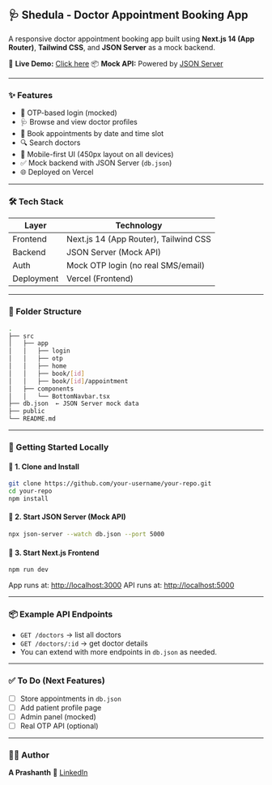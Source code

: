 ## 🩺 Shedula - Doctor Appointment Booking App

A responsive doctor appointment booking app built using **Next.js 14 (App Router)**, **Tailwind CSS**, and **JSON Server** as a mock backend.

🚀 **Live Demo:** [Click here](https://pearl-thoughts-doctor-appontment-bo.vercel.app/)
📦 **Mock API:** Powered by [JSON Server](https://github.com/typicode/json-server)

---

### ✨ Features

* 🔐 OTP-based login (mocked)
* 🩺 Browse and view doctor profiles
* 📅 Book appointments by date and time slot
* 🔍 Search doctors
* 📱 Mobile-first UI (450px layout on all devices)
* ✅ Mock backend with JSON Server (`db.json`)
* 🌐 Deployed on Vercel

---

### 🛠️ Tech Stack

| Layer      | Technology                            |
| ---------- | ------------------------------------- |
| Frontend   | Next.js 14 (App Router), Tailwind CSS |
| Backend    | JSON Server (Mock API)                |
| Auth       | Mock OTP login (no real SMS/email)    |
| Deployment | Vercel (Frontend)                     |

---

### 📁 Folder Structure

```bash
.
├── src
│   ├── app
│   │   ├── login
│   │   ├── otp
│   │   ├── home
│   │   ├── book/[id]
│   │   ├── book/[id]/appointment
│   ├── components
│   │   └── BottomNavbar.tsx
├── db.json  ← JSON Server mock data
├── public
└── README.md
```

---

### 🚀 Getting Started Locally

#### 🔹 1. Clone and Install

```bash
git clone https://github.com/your-username/your-repo.git
cd your-repo
npm install
```

#### 🔹 2. Start JSON Server (Mock API)

```bash
npx json-server --watch db.json --port 5000
```

#### 🔹 3. Start Next.js Frontend

```bash
npm run dev
```

App runs at: [http://localhost:3000](http://localhost:3000)
API runs at: [http://localhost:5000](http://localhost:5000)

---

### 📦 Example API Endpoints

* `GET /doctors` → list all doctors
* `GET /doctors/:id` → get doctor details
* You can extend with more endpoints in `db.json` as needed.

---



### ✅ To Do (Next Features)

* [ ] Store appointments in `db.json`
* [ ] Add patient profile page
* [ ] Admin panel (mocked)
* [ ] Real OTP API (optional)

---

### 👨‍💻 Author

**A Prashanth**
🔗 [LinkedIn](https://www.linkedin.com/in/prashanth-aousula-9a9b33369/) 
